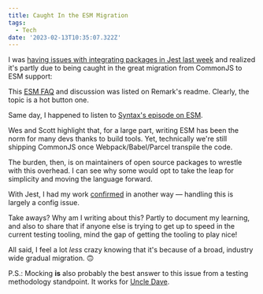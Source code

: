 ```yaml
---
title: Caught In the ESM Migration
tags:
  - Tech
date: '2023-02-13T10:35:07.322Z'
---
```


I was [having issues with integrating packages in Jest last week](/mockingpackages) and realized it's partly due to being caught in the great migration from CommonJS to ESM support:

This [ESM FAQ](https://gist.github.com/sindresorhus/a39789f98801d908bbc7ff3ecc99d99c) and discussion was listed on Remark's readme. Clearly, the topic is a hot button one.

Same day, I happened to listen to [Syntax's episode on ESM](https://syntax.fm/show/570/node-js-cjs-esm).

Wes and Scott highlight that, for a large part, writing ESM has been the norm for many devs thanks to build tools. Yet, technically we're still shipping CommonJS once Webpack/Babel/Parcel transpile the code.

The burden, then, is on maintainers of open source packages to wrestle with this overhead. I can see why some would opt to take the leap for simplicity and moving the language forward.

With Jest, I had my work [confirmed](https://gist.github.com/sindresorhus/a39789f98801d908bbc7ff3ecc99d99c#im-having-problems-with-esm-and-jest) in another way — handling this is largely a config issue.

Take aways? Why am I writing about this? Partly to document my learning, and also to share that if anyone else is trying to get up to speed in the current testing tooling, mind the gap of getting the tooling to play nice!

All said, I feel a lot _less_ crazy knowing that it's because of a broad, industry wide gradual migration. 🙃

P.S.: Mocking **is** also probably the best answer to this issue from a testing methodology standpoint. It works for [Uncle Dave](https://daverupert.com/2023/01/using-ai-to-appease-jest/).

